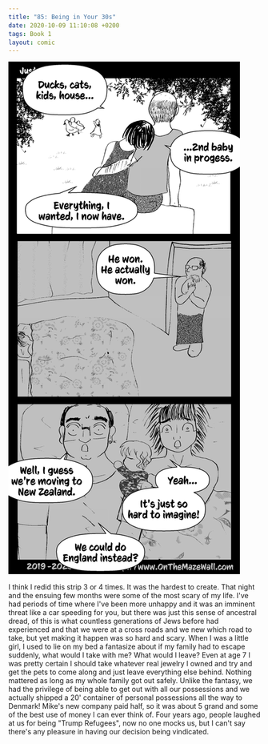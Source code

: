 ```yaml
---
title: "85: Being in Your 30s"
date: 2020-10-09 11:10:08 +0200
tags: Book 1
layout: comic
---
```


![85: Being in Your 30s](/comics/Book_1_-_085_Being_in_Your_30s.png)

I think I redid this strip 3 or 4 times. It was the hardest to create. That night and the ensuing few months were some of the most scary of my life. I've had periods of time where I've been more unhappy and it was an imminent threat like a car speeding for you, but there was just this sense of ancestral dread, of this is what countless generations of Jews before had experienced and that we were at a cross roads and we new which road to take, but yet making it happen was so hard and scary. When I was a little girl, I used to lie on my bed a fantasize about if my family had to escape suddenly, what would I take with me? What would I leave? Even at age 7 I was pretty certain I should take whatever real jewelry I owned and try and get the pets to come along and just leave everything else behind. Nothing mattered as long as my whole family got out safely. Unlike the fantasy, we had the privilege of being able to get out with all our possessions and we actually shipped a 20' container of personal possessions all the way to Denmark! Mike's new company paid half, so it was about 5 grand and some of the best use of money I can ever think of. Four years ago, people laughed at us for being "Trump Refugees", now no one mocks us, but I can't say there's any pleasure in having our decision being vindicated.
